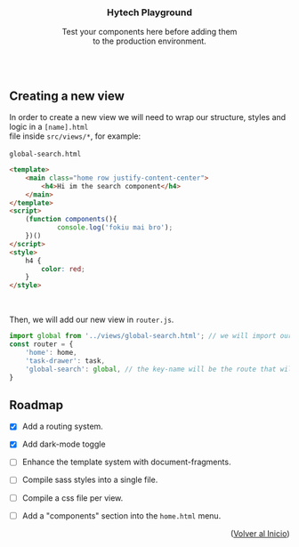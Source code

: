 <div align="center">
  <h3 align="center" name="top">Hytech Playground</h2>
  <p align="center">
    Test your components here before adding them <br>to
    the production environment. 
    </p>
</div>
<br />
<br />

## Creating a new view
In order to create a new view we will need to wrap our structure, styles and logic in a `[name].html`  <br/>
file inside `src/views/*`, for example: <br/><br/>
`global-search.html`
```html 
<template>
    <main class="home row justify-content-center">
        <h4>Hi im the search component</h4>
    </main>
</template>
<script>
    (function components(){
            console.log('fokiu mai bro');
    })()
</script>
<style>
    h4 {
        color: red;
    }
</style>

```
<br />

Then, we will add our new view in `router.js`.

```javascript
import global from '../views/global-search.html'; // we will import our new file.
const router = {
    'home': home,
    'task-drawer': task,
    'global-search': global, // the key-name will be the route that will display our view.
}
```
<!-- ROADMAP -->
## Roadmap

- [x] Add a routing system.
- [x] Add dark-mode toggle
- [ ] Enhance the template system with document-fragments.
- [ ] Compile sass styles into a single file.
- [ ] Compile a css file per view.
- [ ] Add a "components" section into the `home.html` menu. 


<p align="right">(<a href="#top">Volver al Inicio</a>)</p>
